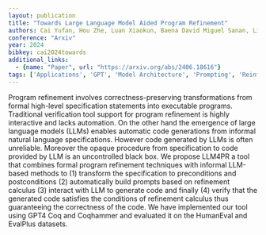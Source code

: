```yaml
---
layout: publication
title: "Towards Large Language Model Aided Program Refinement"
authors: Cai Yufan, Hou Zhe, Luan Xiaokun, Baena David Miguel Sanan, Lin Yun, Sun Jun, Dong Jin Song
conference: "Arxiv"
year: 2024
bibkey: cai2024towards
additional_links:
  - {name: "Paper", url: "https://arxiv.org/abs/2406.18616"}
tags: ['Applications', 'GPT', 'Model Architecture', 'Prompting', 'Reinforcement Learning']
---
```

Program refinement involves correctness-preserving transformations from formal high-level specification statements into executable programs. Traditional verification tool support for program refinement is highly interactive and lacks automation. On the other hand the emergence of large language models (LLMs) enables automatic code generations from informal natural language specifications. However code generated by LLMs is often unreliable. Moreover the opaque procedure from specification to code provided by LLM is an uncontrolled black box. We propose LLM4PR a tool that combines formal program refinement techniques with informal LLM-based methods to (1) transform the specification to preconditions and postconditions (2) automatically build prompts based on refinement calculus (3) interact with LLM to generate code and finally (4) verify that the generated code satisfies the conditions of refinement calculus thus guaranteeing the correctness of the code. We have implemented our tool using GPT4 Coq and Coqhammer and evaluated it on the HumanEval and EvalPlus datasets.
